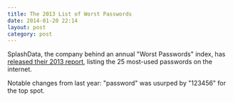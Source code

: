 ```yaml
---
title: The 2013 List of Worst Passwords
date: 2014-01-20 22:14
layout: post
category: post
---
```

SplashData, the company behind an annual "Worst Passwords" index, has [released their 2013 report](http://splashdata.com/press/worstpasswords2013.htm), listing the 25 most-used passwords on the internet. 

Notable changes from last year: "password" was usurped by "123456" for the top spot.  